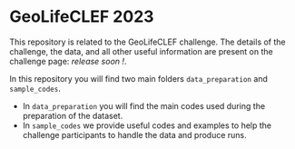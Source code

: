 # GeoLifeCLEF 2023

This repository is related to the GeoLifeCLEF challenge. The details of the challenge, the data, and all other useful information are present on the challenge page: _release soon !_.

In this repository you will find two main folders ``data_preparation`` and ``sample_codes``.
- In ``data_preparation`` you will find the main codes used during the preparation of the dataset.
- In ``sample_codes`` we provide useful codes and examples to help the challenge participants to handle the data and produce runs.
